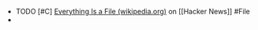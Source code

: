 - TODO [#C] [Everything Is a File (wikipedia.org)](https://news.ycombinator.com/item?id=39122841) on [[Hacker News]] #File
-